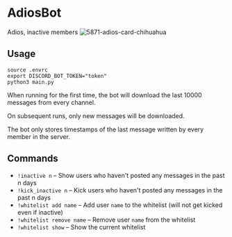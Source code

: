# AdiosBot

Adios, inactive members
![5871-adios-card-chihuahua](https://github.com/user-attachments/assets/a2630b75-7b36-41ed-9ed6-b16e44467fbc)


## Usage
```
source .envrc
export DISCORD_BOT_TOKEN="token"
python3 main.py
```

When running for the first time, the bot will download the last 10000 messages from every channel.

On subsequent runs, only new messages will be downloaded.

The bot only stores timestamps of the last message written by every member in the server.

## Commands
* `!inactive n` – Show users who haven't posted any messages in the past n days
* `!kick_inactive n` – Kick users who haven't posted any messages in the past n days
* `!whitelist add name` – Add user `name` to the whitelist (will not get kicked even if inactive)
* `!whitelist remove name` – Remove user `name` from the whitelist
* `!whitelist show` – Show the current whitelist
